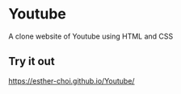 # Youtube
A clone website of Youtube using HTML and CSS

## Try it out
https://esther-choi.github.io/Youtube/
